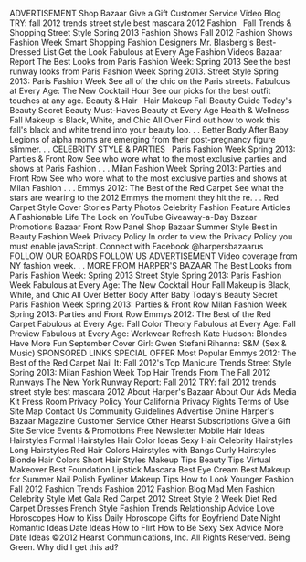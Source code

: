 ADVERTISEMENT Shop Bazaar Give a Gift Customer Service Video Blog TRY: fall 2012 trends street style best mascara 2012 Fashion   Fall Trends & Shopping Street Style Spring 2013 Fashion Shows Fall 2012 Fashion Shows Fashion Week Smart Shopping Fashion Designers Mr. Blasberg's Best-Dressed List Get the Look Fabulous at Every Age Fashion Videos Bazaar Report The Best Looks from Paris Fashion Week: Spring 2013 See the best runway looks from Paris Fashion Week Spring 2013. Street Style Spring 2013: Paris Fashion Week See all of the chic on the Paris streets. Fabulous at Every Age: The New Cocktail Hour See our picks for the best outfit touches at any age. Beauty & Hair   Hair Makeup Fall Beauty Guide Today's Beauty Secret Beauty Must-Haves Beauty at Every Age Health & Wellness Fall Makeup is Black, White, and Chic All Over Find out how to work this fall's black and white trend into your beauty loo. . . Better Body After Baby Legions of alpha moms are emerging from their post-pregnancy figure slimmer. . . CELEBRITY STYLE & PARTIES   Paris Fashion Week Spring 2013: Parties & Front Row See who wore what to the most exclusive parties and shows at Paris Fashion . . . Milan Fashion Week Spring 2013: Parties and Front Row See who wore what to the most exclusive parties and shows at Milan Fashion . . . Emmys 2012: The Best of the Red Carpet See what the stars are wearing to the 2012 Emmys the moment they hit the re. . . Red Carpet Style Cover Stories Party Photos Celebrity Fashion Feature Articles A Fashionable Life The Look on YouTube Giveaway-a-Day Bazaar Promotions Bazaar Front Row Panel Shop Bazaar Summer Style Best in Beauty Fashion Week Privacy Policy In order to view the Privacy Policy you must enable javaScript. Connect with Facebook @harpersbazaarus FOLLOW OUR BOARDS FOLLOW US ADVERTISEMENT Video coverage from NY fashion week. . . MORE FROM HARPER'S BAZAAR The Best Looks from Paris Fashion Week: Spring 2013 Street Style Spring 2013: Paris Fashion Week Fabulous at Every Age: The New Cocktail Hour Fall Makeup is Black, White, and Chic All Over Better Body After Baby Today's Beauty Secret Paris Fashion Week Spring 2013: Parties & Front Row Milan Fashion Week Spring 2013: Parties and Front Row Emmys 2012: The Best of the Red Carpet Fabulous at Every Age: Fall Color Theory Fabulous at Every Age: Fall Preview Fabulous at Every Age: Workwear Refresh Kate Hudson: Blondes Have More Fun September Cover Girl: Gwen Stefani Rihanna: S&M (Sex & Music) SPONSORED LINKS SPECIAL OFFER Most Popular Emmys 2012: The Best of the Red Carpet Nail It: Fall 2012's Top Manicure Trends Street Style Spring 2013: Milan Fashion Week Top Hair Trends From The Fall 2012 Runways The New York Runway Report: Fall 2012 TRY: fall 2012 trends street style best mascara 2012 About Harper's Bazaar About Our Ads Media Kit Press Room Privacy Policy Your California Privacy Rights Terms of Use Site Map Contact Us Community Guidelines Advertise Online Harper's Bazaar Magazine Customer Service Other Hearst Subscriptions Give a Gift Site Service Events & Promotions Free Newsletter Mobile Hair Ideas Hairstyles Formal Hairstyles Hair Color Ideas Sexy Hair Celebrity Hairstyles Long Hairstyles Red Hair Colors Hairstyles with Bangs Curly Hairstyles Blonde Hair Colors Short Hair Styles Makeup Tips Beauty Tips Virtual Makeover Best Foundation Lipstick Mascara Best Eye Cream Best Makeup for Summer Nail Polish Eyeliner Makeup Tips How to Look Younger Fashion Fall 2012 Fashion Trends Fashion 2012 Fashion Blog Mad Men Fashion Celebrity Style Met Gala Red Carpet 2012 Street Style 2 Week Diet Red Carpet Dresses French Style Fashion Trends Relationship Advice Love Horoscopes How to Kiss Daily Horoscope Gifts for Boyfriend Date Night Romantic Ideas Date Ideas How to Flirt How to Be Sexy Sex Advice More Date Ideas ©2012 Hearst Communications, Inc. All Rights Reserved. Being Green. Why did I get this ad?